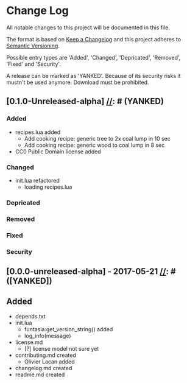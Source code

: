 <!--
[//]: # (project_name = 'funTasia BloX World')
[//]: # (project_alias = 'funtasia')
[//]: # (file_name = 'changelog')
[//]: # (file_extension = 'md')
[//]: # (file_format = 'markdown')
[//]: # (file_version = {major_version = 0, minor_version = 0, patch_version = 0, suffix_version = {'unreleased', 'alpha'}})
[//]: # [!] File version numbers have to match with that release version number where the file was last amended
[//]: # (author = {surname = 'Christian', lastname = 'Trant'})
[//]: # (date_of_creation = {day = 21, month = 05, year = 2017})
[//]: # (date_of_last_change = {day = 22, month = 05, year = 2017})
[//]: # (license = 'CC0')
-->
# Change Log
All notable changes to this project will be documented in this file.

The format is based on [Keep a Changelog](http://keepachangelog.com/)
and this project adheres to [Semantic Versioning](http://semver.org/).

Possible entry types are 'Added', 'Changed', 'Depricated', 'Removed', 'Fixed' and 'Security'.

A release can be marked as 'YANKED'. Because of its security risks it mustn't be used anymore. Download must be prohibited.

## [0.1.0-Unreleased-alpha] [//]: # (YANKED)

### Added
- recipes.lua added
  - Add cooking recipe: generic tree to 2x coal lump in 10 sec
  - Add cooking recipe: generic wood to coal lump in 8 sec
- CC0 Public Domain license added
### Changed
- init.lua refactored
  - loading recipes.lua
### Depricated

### Removed

### Fixed

### Security

## [0.0.0-unreleased-alpha] - 2017-05-21 [//]: # ([YANKED])

## Added
- depends.txt
- init.lua
  - funtasia:get_version_string() added
  - log_info(message)
- license.md
  - [?] license model not sure yet
- contributing.md created
  - Olivier Lacan added
- changelog.md created
- readme.md created

[//]: # (History of different versions)
[Unreleased]: local
[0.0.0-alpha]: local